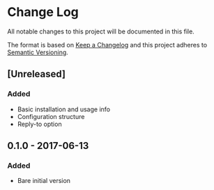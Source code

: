 # Change Log
All notable changes to this project will be documented in this file.

The format is based on [Keep a Changelog](http://keepachangelog.com/)
and this project adheres to [Semantic Versioning](http://semver.org/).


## [Unreleased]

### Added
- Basic installation and usage info
- Configuration structure
- Reply-to option


## 0.1.0 - 2017-06-13

### Added
- Bare initial version
